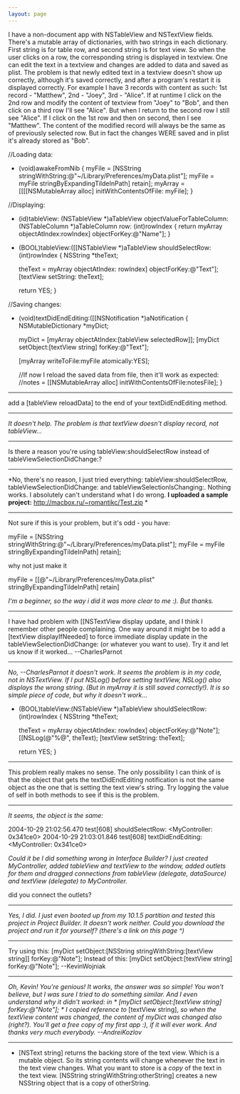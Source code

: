 ```yaml
---
layout: page
---
```


I have a non-document app with NSTableView and NSTextView fields. There's a mutable array of dictionaries, with two strings in each dictionary. First string is for table row, and second string is for text view. So when the user clicks on a row, the corresponding string is displayed in textview. One can edit the text in a textview and changes are added to data and saved as plist. The problem is that newly edited text in a textview doesn't show up correctly, although it's saved correctly, and after a program's restart it is displayed correctly.
For example I have 3 records with content as such: 1st record - "Matthew", 2nd - "Joey", 3rd - "Alice". If at runtime I click on the 2nd row and modify the content of textview from "Joey" to "Bob", and then click on a third row I'll see "Alice". But when I return to the second row I still see "Alice". If I click on the 1st row and then on second, then I see "Matthew". The content of the modified record will always be the same as of previously selected row. But in fact the changes WERE saved and in plist it's already stored as "Bob".

    
//Loading data:

- (void)awakeFromNib
{
    myFile = [NSString stringWithString:@"~/Library/Preferences/myData.plist"];
    myFile = myFile stringByExpandingTildeInPath] retain];
    myArray = [[[[NSMutableArray alloc] initWithContentsOfFile: myFile];
}

//Displaying:

- (id)tableView: (NSTableView *)aTableView 
        objectValueForTableColumn: (NSTableColumn *)aTableColumn
        row: (int)rowIndex
{
    return myArray objectAtIndex:rowIndex] objectForKey:@"Name"];
}

- (BOOL)tableView:([[NSTableView *)aTableView shouldSelectRow:(int)rowIndex
{
    NSString *theText;

    theText = myArray objectAtIndex: rowIndex] objectForKey:@"Text"];
    [textView setString: theText];

    return YES;
}

//Saving changes:

- (void)textDidEndEditing:([[NSNotification *)aNotification
{
    NSMutableDictionary *myDict;

    myDict = [myArray objectAtIndex:[tableView selectedRow]];
    [myDict setObject:[textView string] forKey:@"Text"];

    [myArray writeToFile:myFile atomically:YES];

    //If now I reload the saved data from file, then it'll work as expected:
    //notes = [[NSMutableArray alloc] initWithContentsOfFile:notesFile];
}


----

add a     [tableView reloadData] to the end of your     textDidEndEditing method.

----

*It doesn't help. The problem is that textView doesn't display record, not tableView...*

----

Is there a reason you're using     tableView:shouldSelectRow instead of     tableViewSelectionDidChange:?

----

*No, there's no reason, I just tried everything:     tableView:shouldSelectRow,      tableViewSelectionDidChange: and     tableViewSelectionIsChanging:. Nothing works.
I absolutely can't understand what I do wrong. **I uploaded a sample project:** http://macbox.ru/~romantikc/Test.zip *

----

Not sure if this is your problem, but it's odd - you have:

    
   myFile = [NSString stringWithString:@"~/Library/Preferences/myData.plist"];
    myFile = myFile stringByExpandingTildeInPath] retain];


why not just make it

    

myFile = [[@"~/Library/Preferences/myData.plist" stringByExpandingTildeInPath] retain]



*I'm a beginner, so the way i did it was more clear to me :). But thanks.*

----
I have had problem with     [[NSTextView display update, and I think I remember other people complaining. One way around it might be to add a     [textView displayIfNeeded] to force immediate display update in the     tableViewSelectionDidChange: (or whatever you want to use). Try it and let us know if it worked... --CharlesParnot

----
*No, --CharlesParnot it doesn't work. It seems the problem is in my code, not in     NSTextView. If I put     NSLog() before setting textView,     NSLog() also displays the wrong string. (But in myArray it is still saved correctly!). It is so simple piece of code, but why it doesn't work...*

    
- (BOOL)tableView:(NSTableView *)aTableView shouldSelectRow:(int)rowIndex
{
    NSString *theText;

    theText = myArray objectAtIndex: rowIndex] objectForKey:@"Note"];
    [[NSLog(@"%@", theText);
    [textView setString: theText];
	
    return YES;
}


----

This problem really makes no sense. The only possibility I can think of is that the object that gets the textDidEndEditing notification is not the same object as the one that is setting the text view's string. Try logging the value of self in both methods to see if this is the problem.

----

*It seems, the object is the same:*
    
2004-10-29 21:02:56.470 test[608] shouldSelectRow: <MyController: 0x341ce0>
2004-10-29 21:03:01.846 test[608] textDidEndEditing: <MyController: 0x341ce0>


*Could it be I did something wrong in Interface Builder? I just created MyController, added tableView and textView to the window, added outlets for them and dragged connections from tableView (delegate, dataSource) and textView (delegate) to MyController.*

did you connect the outlets?

----

*Yes, I did. I just even booted up from my 10.1.5 partition and tested this project in Project Builder. It doesn't work neither. Could you download the project and run it for yourself? (there's a link on this page ^)*

----

Try using this:
    [myDict setObject:[NSString stringWithString:[textView string]] forKey:@"Note"];
Instead of this:
    [myDict setObject:[textView string] forKey:@"Note"];
--KevinWojniak

----

*Oh, Kevin! You're genious! It works, the answer was so simple! You won't believe, but I was sure I tried to do something similar. And I even understand why it didn't worked: in *     [myDict setObject:[textView string] forKey:@"Note"]; * I copied reference to*     [textView string], *so when the     textView content was changed, the content of     myDict was changed also (right?). You'll get a free copy of my first app :), if it will ever work. And thanks very much everybody. --AndreiKozlov*

----

- [NSText string] returns the backing store of the text view. Which is a mutable object. So its string contents will change whenever the text in the text view changes. What you want to store is a *copy* of the text in the text view. [NSString stringWithString:otherString] creates a new NSString object that is a copy of otherString.
